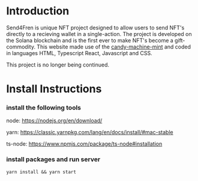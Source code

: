 # Introduction
Send4Fren is unique NFT project designed to allow users to send NFT's directly to a recieving wallet in a single-action. The project is developed on the Solana blockchain and is the first ever to make NFT's become a gift-commodity. This website made use of the [candy-machine-mint](https://github.com/exiled-apes/candy-machine-mint) and coded in languages HTML, Typescript React, Javascript and CSS. 

This project is no longer being continued.

# Install Instructions

### install the following tools

node: https://nodejs.org/en/download/

yarn: https://classic.yarnpkg.com/lang/en/docs/install/#mac-stable

ts-node: https://www.npmjs.com/package/ts-node#installation


### install packages and run server

```
yarn install && yarn start
```
